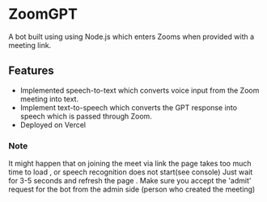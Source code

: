 
# ZoomGPT

A bot built using using Node.js which enters Zooms when provided with a meeting link. 



## Features

- Implemented speech-to-text which converts voice input from the Zoom meeting into text.
- Implement text-to-speech which converts the GPT response into speech which is passed through Zoom.
- Deployed on Vercel



### Note
It might happen that on joining the meet via link the page takes too much time to load , or speech recognition does not start(see console)
Just wait for 3-5 seconds and refresh the page .
Make sure you accept the 'admit' request for the bot from the admin side (person who created the meeting)




